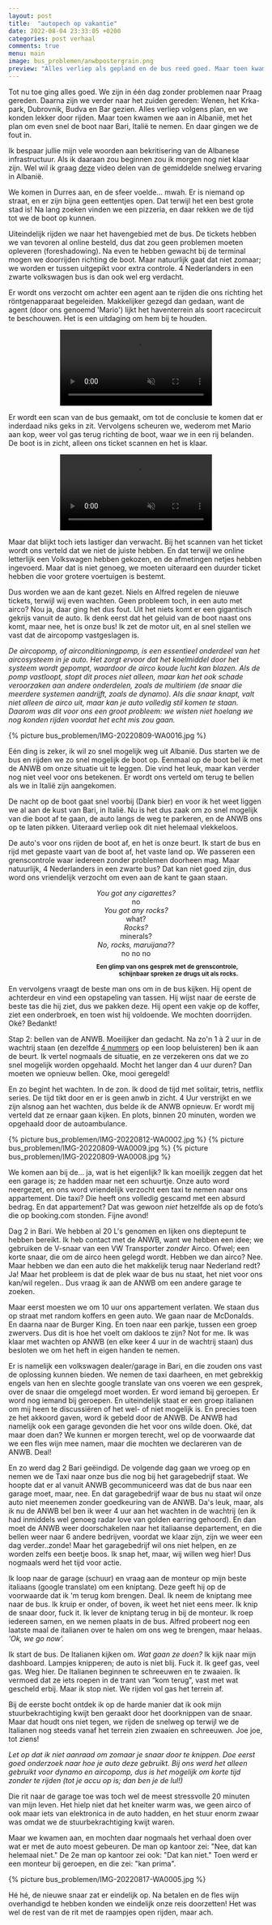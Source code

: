 ```yaml
---
layout: post
title:  "autopech op vakantie"
date: 2022-08-04 23:33:05 +0200
categories: post verhaal
comments: true
menu: main
image: bus_problemen/anwbpostergrain.png
preview: "Alles verliep als gepland en de bus reed goed. Maar toen kwamen we aan bij Durres, met het plan om even snel de boot te nemen naar Italië. En daar gingen we de fout in..."
---
```

Tot nu toe ging alles goed. We zijn in één dag zonder problemen naar Praag gereden. Daarna zijn we verder naar het zuiden gereden: Wenen, het Krka-park, Dubrovnik, Budva en Bar gezien. Alles verliep volgens plan, en we konden lekker door rijden. Maar toen kwamen we aan in Albanië, met het plan om even snel de boot naar Bari, Italië te nemen. En daar gingen we de fout in. 

Ik bespaar jullie mijn vele woorden aan bekritisering van de Albanese infrastructuur. Als ik daaraan zou beginnen zou ik morgen nog niet klaar zijn. Wel wil ik graag [deze](https://www.youtube.com/watch?v=CUzM8Ip4mrE) video delen van de gemiddelde snelweg ervaring in Albanië. 

We komen in Durres aan, en de sfeer voelde... mwah. Er is niemand op straat, en er zijn bijna geen eettentjes open. Dat terwijl het een best grote stad is! Na lang zoeken vinden we een pizzeria, en daar rekken we de tijd tot we de boot op kunnen. 

Uiteindelijk rijden we naar het havengebied met de bus. De tickets hebben we van tevoren al online besteld, dus dat zou geen problemen moeten opleveren (foreshadowing). Na even te hebben gewacht bij de terminal mogen we doorrijden richting de boot. Maar natuurlijk gaat dat niet zomaar; we worden er tussen uitgepikt voor extra controle. 4 Nederlanders in een zwarte volkswagen bus is dan ook wel erg verdacht. 

Er wordt ons verzocht om achter een agent aan te rijden die ons richting het röntgenapparaat begeleiden. Makkelijker gezegd dan gedaan, want de agent (door ons genoemd 'Mario') lijkt het haventerrein als soort racecircuit te beschouwen. Het is een uitdaging om hem bij te houden.  

<center>
  <video muted controls preload="auto" width="300">
    <source src="/assets/images/fullsize/bus_problemen/20220808_195908.mp4" type="video/mp4">
  </video>
</center>

Er wordt een scan van de bus gemaakt, om tot de conclusie te komen dat er inderdaad niks geks in zit. Vervolgens scheuren we, wederom met Mario aan kop, weer vol gas terug richting de boot, waar we in een rij belanden. De boot is in zicht, alleen ons ticket scannen en het is klaar. 

<center>
  <video muted controls preload="auto" width="300">
    <source src="/assets/images/fullsize/bus_problemen/VID-20220809-WA0017.mp4" type="video/mp4">
  </video>
</center>

Maar dat blijkt toch iets lastiger dan verwacht. Bij het scannen van het ticket wordt ons verteld dat we niet de juiste hebben. En dat terwijl we online letterlijk een Volkswagen hebben gekozen, en de afmetingen netjes hebben ingevoerd. Maar dat is niet genoeg, we moeten uiteraard een duurder ticket hebben die voor grotere voertuigen is bestemt. 

Dus worden we aan de kant gezet. Niels en Alfred regelen de nieuwe tickets, terwijl wij even wachten. Geen probleem toch, in een auto met airco? Nou ja, daar ging het dus fout. Uit het niets komt er een gigantisch gekrijs vanuit de auto. Ik denk eerst dat het geluid van de boot naast ons komt, maar nee, het is onze bus! Ik zet de motor uit, en al snel stellen we vast dat de aircopomp vastgeslagen is.

_De aircopomp, of airconditioningpomp, is een essentieel onderdeel van het aircosysteem in je auto. Het zorgt ervoor dat het koelmiddel door het systeem wordt gepompt, waardoor de airco koude lucht kan blazen. Als de pomp vastloopt, stopt dit proces niet alleen, maar kan het ook schade veroorzaken aan andere onderdelen, zoals de multiriem (de snaar die meerdere systemen aandrijft, zoals de dynamo). Als die snaar knapt, valt niet alleen de airco uit, maar kan je auto volledig stil komen te staan. Daarom was dit voor ons een groot probleem: we wisten niet hoelang we nog konden rijden voordat het echt mis zou gaan._

{% picture bus_problemen/IMG-20220809-WA0016.jpg %}

Eén ding is zeker, ik wil zo snel mogelijk weg uit Albanië. Dus starten we de bus en rijden we zo snel mogelijk de boot op. Eenmaal op de boot bel ik met de ANWB om onze situatie uit te leggen. Die vind het leuk, maar kan verder nog niet veel voor ons betekenen. Er wordt ons verteld om terug te bellen als we in Italië zijn aangekomen. 

De nacht op de boot gaat snel voorbij (Dank bier) en voor ik het weet liggen we al aan de kust van Bari, in Italië. Nu is het dus zaak om zo snel mogelijk van die boot af te gaan, de auto langs de weg te parkeren, en de ANWB ons op te laten pikken. Uiteraard verliep ook dit niet helemaal vlekkeloos.

De auto's voor ons rijden de boot af, en het is onze beurt. Ik start de bus en rijd met gepaste vaart van de boot af, het vaste land op. We passeren een grenscontrole waar iedereen zonder problemen doorheen mag. Maar natuurlijk, 4 Nederlanders in een zwarte bus? Dat kan niet goed zijn, dus word ons vriendelijk verzocht om even aan de kant te gaan staan. 

<center>
<i>You got any cigarettes?</i>
<br>
no
<br>
<i>You got any rocks?</i>
<br>
what?
<br>
<i>Rocks?</i>
<br>
minerals?
<br>
<i>No, rocks, maruijana??</i>
<br>
no no no
</center>

<p align="right" style="font-size: smaller; margin-right: 50px; font-weight: bold;">
  Een glimp van ons gesprek met de grenscontrole, <br> schijnbaar spreken ze drugs uit als rocks. 
</p>

En vervolgens vraagt de beste man ons om in de bus kijken. Hij opent de achterdeur en vind een opstapeling van tassen. Hij wijst naar de eerste de beste tas die hij ziet, dus we pakken deze. Hij opent een vakje op de koffer, ziet een onderbroek, en toen wist hij voldoende. We mochten doorrijden. Oké? Bedankt! 

Stap 2: bellen van de ANWB. Moeilijker dan gedacht. Na zo'n 1 à 2 uur in de wachtrij staan (en dezelfde [4 nummers](https://open.spotify.com/playlist/689xMU9axhM8zHKUJMoZhO?si=f01047ee0ecc48e7) op een loop beluisteren) ben ik aan de beurt. Ik vertel nogmaals de situatie, en ze verzekeren ons dat we zo snel mogelijk worden opgehaald. Mocht het langer dan 4 uur duren? Dan moeten we opnieuw bellen. Oke, mooi geregeld! 

En zo begint het wachten. In de zon. Ik dood de tijd met solitair, tetris, netflix series. De tijd tikt door en er is geen anwb in zicht. 4 Uur verstrijkt en we zijn alsnog aan het wachten, dus belde ik de ANWB opnieuw. Er wordt mij verteld dat ze ernaar gaan kijken. En plots, binnen 20 minuten, worden we opgehaald door de autoambulance. 

{% picture bus_problemen/IMG-20220812-WA0002.jpg %}
{% picture bus_problemen/IMG-20220809-WA0009.jpg %}
{% picture bus_problemen/IMG-20220809-WA0008.jpg %}

We komen aan bij de… ja, wat is het eigenlijk? Ik kan moeilijk zeggen dat het een garage is; ze hadden maar net een schuurtje. Onze auto word neergezet, en ons word vriendelijk verzocht een taxi te nemen naar ons appartement. Die taxi? Die heeft ons volledig gescamd met een absurd bedrag. En dat appartement? Dat was gewoon _niet_ hetzelfde als op de foto’s die op booking.com stonden. Fijne avond!

Dag 2 in Bari. We hebben al 20 L's genomen en lijken ons dieptepunt te hebben bereikt. Ik heb contact met de ANWB, want we hebben een idee; we gebruiken de V-snaar van een VW Transporter _zonder_ Airco. Ofwel; een korte snaar, die om de airco heen gelegd wordt. Hebben we dan airco? Nee. Maar hebben we dan een auto die het makkelijk terug naar Nederland redt? Ja! Maar het probleem is dat de plek waar de bus nu staat, het niet voor ons kan/wil regelen.. Dus vraag ik aan de ANWB om een andere garage te zoeken. 

Maar eerst moesten we om 10 uur ons appartement verlaten. We staan dus op straat met random koffers en geen auto.  We gaan naar de McDonalds. En daarna naar de Burger King. En toen naar een parkje, tussen een groep zwervers. Dus dit is hoe het voelt om dakloos te zijn? Not for me. Ik was klaar met wachten op ANWB (en elke keer 4 uur in de wachtrij staan) dus besloten we om het heft in eigen handen te nemen. 

Er is namelijk een volkswagen dealer/garage in Bari, en die zouden ons vast de oplossing kunnen bieden. We nemen de taxi daarheen, en met gebrekkig engels van hen en slechte google translate van ons voeren we een gesprek, over de snaar die omgelegd moet worden. Er word iemand bij geroepen. Er word nog iemand bij geroepen. En uiteindelijk staat er een groep italianen om mij heen te discussiëren  of het wel- of niet mogelijk is. En precies toen ze het akkoord gaven, word ik gebeld door de ANWB. De ANWB had namelijk ook een garage gevonden die het voor ons wilde doen. Oké, dat maar doen dan? We kunnen er morgen terecht, wel op de voorwaarde dat we een fles wijn mee namen, maar die mochten we declareren van de ANWB. Deal! 

En zo werd dag 2 Bari geëindigd. De volgende dag gaan we vroeg op en nemen we de Taxi naar onze bus die nog bij het garagebedrijf staat. We hoopte dat er al vanuit ANWB gecommuniceerd was dat de bus naar een garage moet, maar, nee. En dat garagebedrijf waar de bus nu staat wil onze auto niet meenemen zonder goedkeuring van de ANWB. Da's leuk, maar, als ik nu de ANWB bel ben ik weer 4 uur aan het wachten in de wachtrij (en ik had inmiddels wel genoeg radar love van golden earring gehoord). En dan moet de ANWB weer doorschakelen naar het italiaanse departement, en die bellen weer naar 6 andere bedrijven, voordat we klaar zijn, zijn we weer een dag verder..zonde! Maar het garagebedrijf wil ons niet helpen, en ze worden zelfs een beetje boos. Ik snap het, maar, wij willen weg hier! Dus nogmaals werd het tijd voor actie. 

Ik loop naar de garage (schuur) en vraag aan de monteur op mijn beste italiaans (google translate) om een kniptang. Deze geeft hij op de voorwaarde dat ik 'm terug kom brengen. Deal. Ik neem de kniptang mee naar de bus. Ik kruip er onder, of boven, ik weet het niet eens meer. Ik knip de snaar door, fuck it. Ik lever de kniptang terug in bij de monteur. Ik roep iedereen samen, en we nemen plaats in de bus. Alfred probeert nog een laatste maal de italianen over te halen om ons weg te brengen, maar helaas. _'Ok, we go now'._

Ik start de bus. De Italianen kijken om. _Wat gaan ze doen?_ Ik kijk naar mijn dashboard. Lampjes knipperen; de auto is niet blij. Fuck it. Ik geef gas, veel gas. Weg hier. De Italianen beginnen te schreeuwen en te zwaaien. Ik vermoed dat ze iets roepen in de trant van “kom terug”, vast met wat gescheld erbij. Maar ik stop niet. We rijden vol gas het terrein af.

Bij de eerste bocht ontdek ik op de harde manier dat ik ook mijn stuurbekrachtiging kwijt ben geraakt door het doorknippen van de snaar. Maar dat houdt ons niet tegen, we rijden de snelweg op terwijl we de Italianen nog steeds vanaf het terrein zien zwaaien en schreeuwen. Joe joe, tot ziens!

_Let op dat ik niet aanraad om zomaar je snaar door te knippen. Doe eerst goed onderzoek naar hoe je auto deze gebruikt. Bij ons werd het alleen gebruikt voor dynamo en aircopomp, dus is het mogelijk om korte tijd zonder te rijden (tot je accu op is; dan ben je de lul!)_

Die rit naar de garage toe was toch wel de meest stressvolle 20 minuten van mijn leven. Het hielp niet dat het kneiter warm was, we geen airco of ook maar iets van elektronica in de auto hadden, en het stuur enorm zwaar was omdat we de stuurbekrachtiging kwijt waren. 

Maar we kwamen aan, en mochten daar nogmaals het verhaal doen over wat er met de auto moest gebeuren. De man op kantoor zei: "Nee, dat kan helemaal niet." De 2e man op kantoor zei ook: "Dat kan niet." Toen werd er een monteur bij geroepen, en die zei: "kan prima".  

{% picture bus_problemen/IMG-20220817-WA0005.jpg %}

Hé hé, de nieuwe snaar zat er eindelijk op. Na betalen en de fles wijn overhandigd te hebben konden we eindelijk onze reis doorzetten! Het was wel de rest van de rit met de raampjes open rijden, maar ach. 

